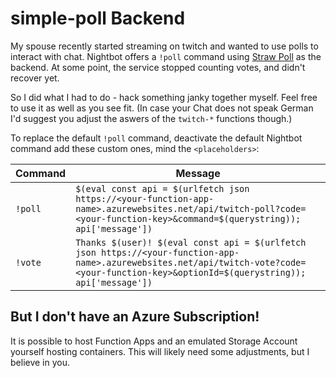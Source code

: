 # simple-poll Backend

My spouse recently started streaming on twitch and wanted to use polls to interact with chat. Nightbot offers a `!poll` command using [Straw Poll](https://www.strawpoll.me/) as the backend. At some point, the service stopped counting votes, and didn't recover yet.

So I did what I had to do - hack something janky together myself. Feel free to use it as well as you see fit. (In case your Chat does not speak German I'd suggest you adjust the aswers of the `twitch-*` functions though.)

To replace the default `!poll` command, deactivate the default Nightbot command add these custom ones, mind the `<placeholders>`:

| Command | Message                                                                                                                                                                                    |
| ------- | ------------------------------------------------------------------------------------------------------------------------------------------------------------------------------------------ |
| `!poll` | `$(eval const api = $(urlfetch json https://<your-function-app-name>.azurewebsites.net/api/twitch-poll?code=<your-function-key>&command=$(querystring)); api['message'])`                  |
| `!vote` | `Thanks $(user)! $(eval const api = $(urlfetch json https://<your-function-app-name>.azurewebsites.net/api/twitch-vote?code=<your-function-key>&optionId=$(querystring)); api['message'])` |

## But I don't have an Azure Subscription!

It is possible to host Function Apps and an emulated Storage Account yourself hosting containers. This will likely need some adjustments, but I believe in you.
